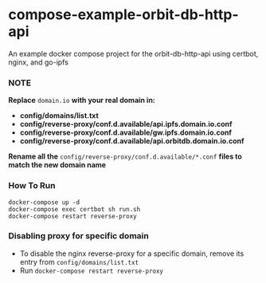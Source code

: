 # compose-example-orbit-db-http-api
An example docker compose project for the orbit-db-http-api using certbot, nginx, and go-ipfs

### **NOTE** ###

**Replace** `domain.io` **with your real domain in:**
 - **config/domains/list.txt**
 - **config/reverse-proxy/conf.d.available/api.ipfs.domain.io.conf**
 - **config/reverse-proxy/conf.d.available/gw.ipfs.domain.io.conf**
 - **config/reverse-proxy/conf.d.available/api.orbitdb.domain.io.conf**
 
 **Rename all the** `config/reverse-proxy/conf.d.available/*.conf` **files to match the new domain name**

### How To Run ###

```
docker-compose up -d
docker-compose exec certbot sh run.sh
docker-compose restart reverse-proxy
```

### Disabling proxy for specific domain ###

 - To disable the nginx reverse-proxy for a specific domain, remove its entry from `config/domains/list.txt`
 - Run `docker-compose restart reverse-proxy`
